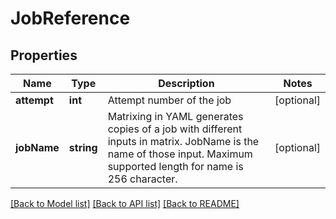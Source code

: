 # JobReference

## Properties
Name | Type | Description | Notes
------------ | ------------- | ------------- | -------------
**attempt** | **int** | Attempt number of the job | [optional] 
**jobName** | **string** | Matrixing in YAML generates copies of a job with different inputs in matrix. JobName is the name of those input. Maximum supported length for name is 256 character. | [optional] 

[[Back to Model list]](../README.md#documentation-for-models) [[Back to API list]](../README.md#documentation-for-api-endpoints) [[Back to README]](../README.md)


